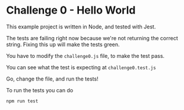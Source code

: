 # Challenge 0 - Hello World
This example project is written in Node, and tested with Jest.

The tests are failing right now because we're not returning the correct string. 
Fixing this up will make the tests green.

You have to modify the `challenge0.js` file, to make the test pass.

You can see what the test is expecting at `challenge0.test.js`

Go, change the file, and run the tests!

To run the tests you can do

```
npm run test
```
